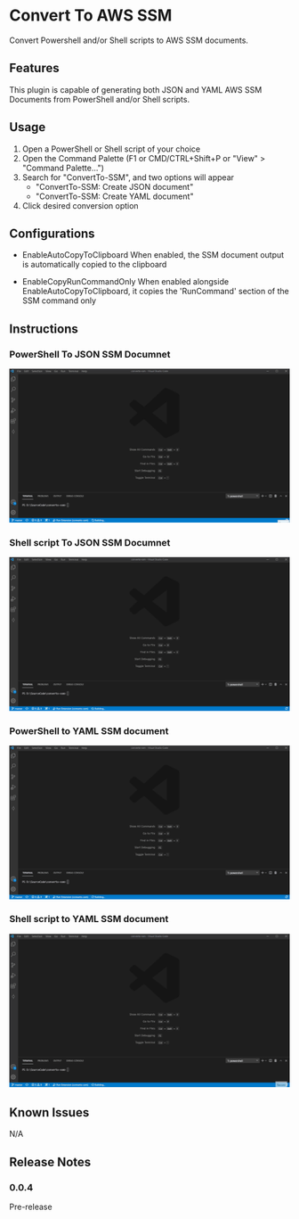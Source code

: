 # Convert To AWS SSM

Convert Powershell and/or Shell scripts to AWS SSM documents.

## Features

This plugin is capable of generating both JSON and YAML AWS SSM Documents from PowerShell and/or Shell scripts.

## Usage

1. Open a PowerShell or Shell script of your choice
2. Open the Command Palette (F1 or CMD/CTRL+Shift+P or "View" > "Command Palette...")
3. Search for "ConvertTo-SSM", and two options will appear
    - "ConvertTo-SSM: Create JSON document"
    - "ConvertTo-SSM: Create YAML document"
4. Click desired conversion option

## Configurations

- EnableAutoCopyToClipboard
    When enabled, the SSM document output is automatically copied to the clipboard

- EnableCopyRunCommandOnly
    When enabled alongside EnableAutoCopyToClipboard, it copies the 'RunCommand' section of the SSM command only

## Instructions

### PowerShell To JSON SSM Documnet

![PowerShell to Json](./gifs/ConvertPowerShellToJson.gif)

### Shell script To JSON SSM Documnet

![Shell to Json](./gifs/ConvertShellToJson.gif)

### PowerShell to YAML SSM document

![PowerShell to Json](./gifs/ConvertPowerShellToYaml.gif)

### Shell script to YAML SSM document

![Shell to Json](./gifs/ConvertShellToYaml.gif)

## Known Issues

N/A

## Release Notes

### 0.0.4

Pre-release
